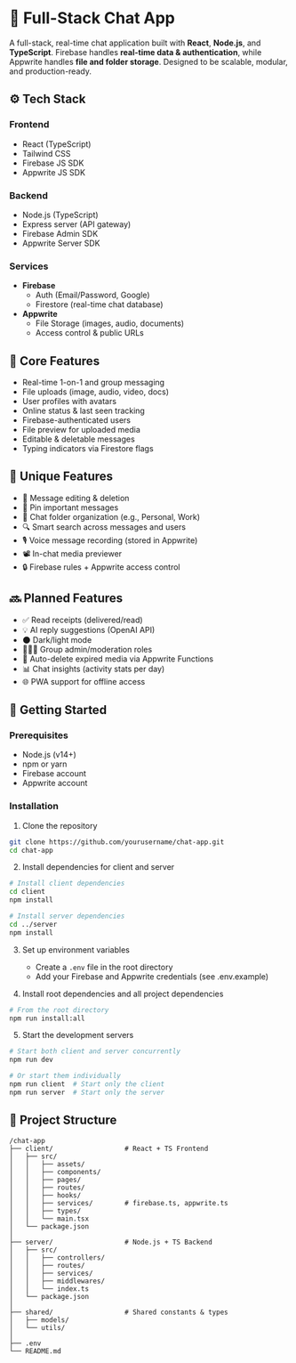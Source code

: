 # 💬 Full-Stack Chat App

A full-stack, real-time chat application built with **React**, **Node.js**, and **TypeScript**. Firebase handles **real-time data & authentication**, while Appwrite handles **file and folder storage**. Designed to be scalable, modular, and production-ready.

## ⚙️ Tech Stack

### Frontend
- React (TypeScript)
- Tailwind CSS
- Firebase JS SDK
- Appwrite JS SDK

### Backend
- Node.js (TypeScript)
- Express server (API gateway)
- Firebase Admin SDK
- Appwrite Server SDK

### Services
- **Firebase**
  - Auth (Email/Password, Google)
  - Firestore (real-time chat database)
- **Appwrite**
  - File Storage (images, audio, documents)
  - Access control & public URLs

## 🚀 Core Features

- Real-time 1-on-1 and group messaging
- File uploads (image, audio, video, docs)
- User profiles with avatars
- Online status & last seen tracking
- Firebase-authenticated users
- File preview for uploaded media
- Editable & deletable messages
- Typing indicators via Firestore flags

## 🌟 Unique Features

- 📝 Message editing & deletion
- 📌 Pin important messages
- 📁 Chat folder organization (e.g., Personal, Work)
- 🔍 Smart search across messages and users
- 🎙️ Voice message recording (stored in Appwrite)
- 📽️ In-chat media previewer
- 🔒 Firebase rules + Appwrite access control

## 🔜 Planned Features

- ✅ Read receipts (delivered/read)
- 💡 AI reply suggestions (OpenAI API)
- 🌑 Dark/light mode
- 🧑‍🤝‍🧑 Group admin/moderation roles
- 🧼 Auto-delete expired media via Appwrite Functions
- 📊 Chat insights (activity stats per day)
- 🌐 PWA support for offline access

## 🚀 Getting Started

### Prerequisites
- Node.js (v14+)
- npm or yarn
- Firebase account
- Appwrite account

### Installation

1. Clone the repository
```bash
git clone https://github.com/yourusername/chat-app.git
cd chat-app
```

2. Install dependencies for client and server
```bash
# Install client dependencies
cd client
npm install

# Install server dependencies
cd ../server
npm install
```

3. Set up environment variables
   - Create a `.env` file in the root directory
   - Add your Firebase and Appwrite credentials (see .env.example)

4. Install root dependencies and all project dependencies
```bash
# From the root directory
npm run install:all
```

5. Start the development servers
```bash
# Start both client and server concurrently
npm run dev

# Or start them individually
npm run client  # Start only the client
npm run server  # Start only the server
```

## 📂 Project Structure

```
/chat-app
├── client/                  # React + TS Frontend
│   ├── src/
│   │   ├── assets/
│   │   ├── components/
│   │   ├── pages/
│   │   ├── routes/
│   │   ├── hooks/
│   │   ├── services/        # firebase.ts, appwrite.ts
│   │   ├── types/
│   │   └── main.tsx
│   └── package.json
│
├── server/                  # Node.js + TS Backend
│   ├── src/
│   │   ├── controllers/
│   │   ├── routes/
│   │   ├── services/
│   │   ├── middlewares/
│   │   └── index.ts
│   └── package.json
│
├── shared/                  # Shared constants & types
│   ├── models/
│   └── utils/
│
├── .env
└── README.md
```
